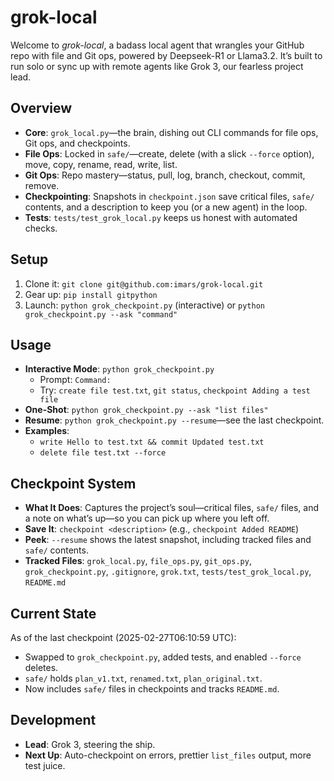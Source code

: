 # grok-local

Welcome to *grok-local*, a badass local agent that wrangles your GitHub repo with file and Git ops, powered by Deepseek-R1 or Llama3.2. It’s built to run solo or sync up with remote agents like Grok 3, our fearless project lead.

## Overview
- **Core**: `grok_local.py`—the brain, dishing out CLI commands for file ops, Git ops, and checkpoints.
- **File Ops**: Locked in `safe/`—create, delete (with a slick `--force` option), move, copy, rename, read, write, list.
- **Git Ops**: Repo mastery—status, pull, log, branch, checkout, commit, remove.
- **Checkpointing**: Snapshots in `checkpoint.json` save critical files, `safe/` contents, and a description to keep you (or a new agent) in the loop.
- **Tests**: `tests/test_grok_local.py` keeps us honest with automated checks.

## Setup
1. Clone it: `git clone git@github.com:imars/grok-local.git`
2. Gear up: `pip install gitpython`
3. Launch: `python grok_checkpoint.py` (interactive) or `python grok_checkpoint.py --ask "command"`

## Usage
- **Interactive Mode**: `python grok_checkpoint.py`
  - Prompt: `Command:`
  - Try: `create file test.txt`, `git status`, `checkpoint Adding a test file`
- **One-Shot**: `python grok_checkpoint.py --ask "list files"`
- **Resume**: `python grok_checkpoint.py --resume`—see the last checkpoint.
- **Examples**:
  - `write Hello to test.txt && commit Updated test.txt`
  - `delete file test.txt --force`

## Checkpoint System
- **What It Does**: Captures the project’s soul—critical files, `safe/` files, and a note on what’s up—so you can pick up where you left off.
- **Save It**: `checkpoint <description>` (e.g., `checkpoint Added README`)
- **Peek**: `--resume` shows the latest snapshot, including tracked files and `safe/` contents.
- **Tracked Files**: `grok_local.py`, `file_ops.py`, `git_ops.py`, `grok_checkpoint.py`, `.gitignore`, `grok.txt`, `tests/test_grok_local.py`, `README.md`

## Current State
As of the last checkpoint (2025-02-27T06:10:59 UTC):
- Swapped to `grok_checkpoint.py`, added tests, and enabled `--force` deletes.
- `safe/` holds `plan_v1.txt`, `renamed.txt`, `plan_original.txt`.
- Now includes `safe/` files in checkpoints and tracks `README.md`.

## Development
- **Lead**: Grok 3, steering the ship.
- **Next Up**: Auto-checkpoint on errors, prettier `list_files` output, more test juice.
